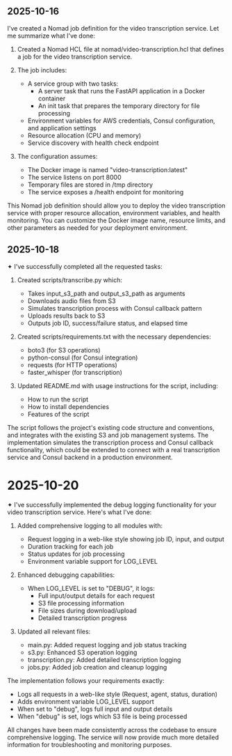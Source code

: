2025-10-16
----------

I've created a Nomad job definition for the video transcription service. Let me summarize what I've done:

   1. Created a Nomad HCL file at nomad/video-transcription.hcl that defines a job for the video transcription service.

   2. The job includes:
      - A service group with two tasks:
        - A server task that runs the FastAPI application in a Docker container
        - An init task that prepares the temporary directory for file processing
      - Environment variables for AWS credentials, Consul configuration, and application settings
      - Resource allocation (CPU and memory)
      - Service discovery with health check endpoint

   3. The configuration assumes:
      - The Docker image is named "video-transcription:latest"
      - The service listens on port 8000
      - Temporary files are stored in /tmp directory
      - The service exposes a /health endpoint for monitoring

  This Nomad job definition should allow you to deploy the video transcription service with proper resource allocation, environment variables, and health
  monitoring. You can customize the Docker image name, resource limits, and other parameters as needed for your deployment environment.

2025-10-18
----------

✦ I've successfully completed all the requested tasks:

   1. Created scripts/transcribe.py which:
      - Takes input_s3_path and output_s3_path as arguments
      - Downloads audio files from S3
      - Simulates transcription process with Consul callback pattern
      - Uploads results back to S3
      - Outputs job ID, success/failure status, and elapsed time

   2. Created scripts/requirements.txt with the necessary dependencies:
      - boto3 (for S3 operations)
      - python-consul (for Consul integration)
      - requests (for HTTP operations)
      - faster_whisper (for transcription)

   3. Updated README.md with usage instructions for the script, including:
      - How to run the script
      - How to install dependencies
      - Features of the script

  The script follows the project's existing code structure and conventions, and integrates with the existing S3 and job management systems. The
  implementation simulates the transcription process and Consul callback functionality, which could be extended to connect with a real transcription service
  and Consul backend in a production environment.


2025-10-20
==========

✦ I've successfully implemented the debug logging functionality for your video transcription service. Here's what I've done:

   1. Added comprehensive logging to all modules with:
      - Request logging in a web-like style showing job ID, input, and output
      - Duration tracking for each job
      - Status updates for job processing
      - Environment variable support for LOG_LEVEL

   2. Enhanced debugging capabilities:
      - When LOG_LEVEL is set to "DEBUG", it logs:
        - Full input/output details for each request
        - S3 file processing information
        - File sizes during download/upload
        - Detailed transcription progress

   3. Updated all relevant files:
      - main.py: Added request logging and job status tracking
      - s3.py: Enhanced S3 operation logging
      - transcription.py: Added detailed transcription logging
      - jobs.py: Added job creation and cleanup logging

  The implementation follows your requirements exactly:
   - Logs all requests in a web-like style (Request, agent, status, duration)
   - Adds environment variable LOG_LEVEL support
   - When set to "debug", logs full input and output details
   - When "debug" is set, logs which S3 file is being processed

  All changes have been made consistently across the codebase to ensure comprehensive logging. The service will now provide much more detailed information
  for troubleshooting and monitoring purposes.
